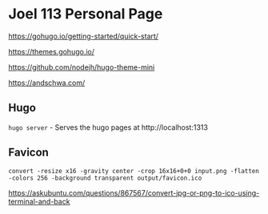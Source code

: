 # Joel 113 Personal Page

https://gohugo.io/getting-started/quick-start/

https://themes.gohugo.io/

https://github.com/nodejh/hugo-theme-mini

https://andschwa.com/

## Hugo

`hugo server` - Serves the hugo pages at http://localhost:1313

## Favicon

```
convert -resize x16 -gravity center -crop 16x16+0+0 input.png -flatten -colors 256 -background transparent output/favicon.ico
```

https://askubuntu.com/questions/867567/convert-jpg-or-png-to-ico-using-terminal-and-back
